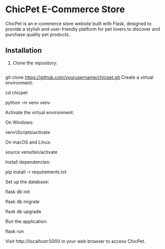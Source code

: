 # ChicPet E-Commerce Store

ChicPet is an e-commerce store website built with Flask, designed to provide a stylish and user-friendly platform for pet lovers to discover and purchase quality pet products.


## Installation

1. Clone the repository:
   ```bash
git clone https://github.com/yourusername/chicpet.git
Create a virtual environment:

cd chicpet

python -m venv venv

Activate the virtual environment:


On Windows:

venv\Scripts\activate


On macOS and Linux:

source venv/bin/activate



Install dependencies:

pip install -r requirements.txt


Set up the database:

flask db init

flask db migrate

flask db upgrade


Run the application:

flask run

Visit http://localhost:5000 in your web browser to access ChicPet.

